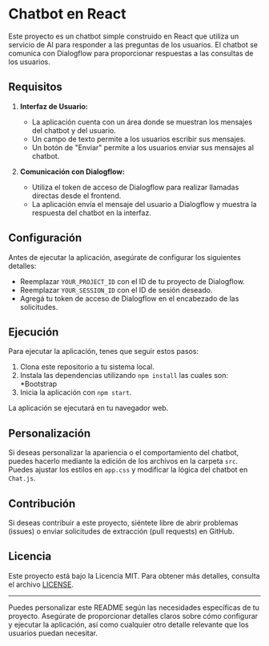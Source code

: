 # Chatbot en React

Este proyecto es un chatbot simple construido en React que utiliza un servicio de AI para responder a las preguntas de los usuarios. El chatbot se comunica con Dialogflow para proporcionar respuestas a las consultas de los usuarios.

## Requisitos

1. **Interfaz de Usuario:**
   - La aplicación cuenta con un área donde se muestran los mensajes del chatbot y del usuario.
   - Un campo de texto permite a los usuarios escribir sus mensajes.
   - Un botón de "Enviar" permite a los usuarios enviar sus mensajes al chatbot.

2. **Comunicación con Dialogflow:**
   - Utiliza el token de acceso de Dialogflow para realizar llamadas directas desde el frontend.
   - La aplicación envía el mensaje del usuario a Dialogflow y muestra la respuesta del chatbot en la interfaz.

## Configuración

Antes de ejecutar la aplicación, asegúrate de configurar los siguientes detalles:

- Reemplazar `YOUR_PROJECT_ID` con el ID de tu proyecto de Dialogflow.
- Reemplazar `YOUR_SESSION_ID` con el ID de sesión deseado.
- Agregá tu token de acceso de Dialogflow en el encabezado de las solicitudes.

## Ejecución

Para ejecutar la aplicación, tenes que seguir estos pasos:

1. Clona este repositorio a tu sistema local.
2. Instala las dependencias utilizando `npm install` las cuales son:
    *Bootstrap
3. Inicia la aplicación con `npm start`.

La aplicación se ejecutará en tu navegador web.

## Personalización

Si deseas personalizar la apariencia o el comportamiento del chatbot, puedes hacerlo mediante la edición de los archivos en la carpeta `src`. Puedes ajustar los estilos en `app.css` y modificar la lógica del chatbot en `Chat.js`.

## Contribución

Si deseas contribuir a este proyecto, siéntete libre de abrir problemas (issues) o enviar solicitudes de extracción (pull requests) en GitHub.

## Licencia

Este proyecto está bajo la Licencia MIT. Para obtener más detalles, consulta el archivo [LICENSE](LICENSE).

---

Puedes personalizar este README según las necesidades específicas de tu proyecto. Asegúrate de proporcionar detalles claros sobre cómo configurar y ejecutar la aplicación, así como cualquier otro detalle relevante que los usuarios puedan necesitar.